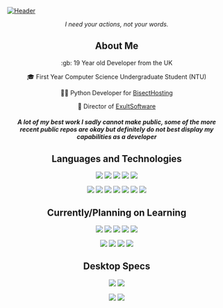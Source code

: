 [![Header](https://github.com/ExHiraku/ExHiraku/blob/b871255ed89f971a5458e7a6155c7d710ba844c9/CurvedBanner.png "Header")](https://andeh.uk)

<p align="center"><i>I need your actions, not your words.</i></p>

<h2 align="center"> About Me </h2>

<p align="center"> :gb: 19 Year old Developer from the UK </p>
<p align="center"> 🎓 First Year Computer Science Undergraduate Student (NTU) </p>
<p align="center">👨‍💻 Python Developer for <a href="https://bisecthosting.com/Exult" target="_blank">BisectHosting</a> </p>
<p align="center"> 🤝 Director of <a href="https://exultsoftware.com" target="_blank">ExultSoftware</a> </p>

<h4 align="center"><i> A lot of my best work I sadly cannot make public, some of the more recent public repos are okay but definitely do not best display my capabilities as a developer </i></h4>

<h2 align="center"> Languages and Technologies </h2>

<p align="center">
<img src="https://img.shields.io/badge/-Python-red?color=1c1c1f">
<img src="https://img.shields.io/badge/-Java-red?color=1c1c1f">
<img src="https://img.shields.io/badge/-HTML-red?color=1c1c1f">
<img src="https://img.shields.io/badge/-CSS-red?color=1c1c1f">
<img src="https://img.shields.io/badge/-SQL-red?color=1c1c1f">
</p>

<p align="center">
<img src="https://img.shields.io/badge/-VSCode-red?color=da5657">
<img src="https://img.shields.io/badge/-IntelliJ IDEA-red?color=da5657">
<img src="https://img.shields.io/badge/-Git-red?color=da5657">
<img src="https://img.shields.io/badge/-PostgreSQL-red?color=da5657">
<img src="https://img.shields.io/badge/-MySQL-red?color=da5657">
<img src="https://img.shields.io/badge/-Ubuntu-red?color=da5657">
<img src="https://img.shields.io/badge/-NGINX-red?color=da5657">
</p>

<h2 align="center"> Currently/Planning on Learning </h2>

<p align="center">
<img src="https://img.shields.io/badge/-JavaScript-red?color=1c1c1f">
<img src="https://img.shields.io/badge/-C++-red?color=1c1c1f">
<img src="https://img.shields.io/badge/-Go-red?color=1c1c1f">
<img src="https://img.shields.io/badge/-Rust-red?color=1c1c1f">
<img src="https://img.shields.io/badge/-PHP-red?color=1c1c1f">
</p>

<p align="center">
<img src="https://img.shields.io/badge/-AJAX-red?color=da5657">
<img src="https://img.shields.io/badge/-Docker-red?color=da5657">
<img src="https://img.shields.io/badge/-React or Vue-red?color=da5657">
<img src="https://img.shields.io/badge/-Figma-red?color=da5657">
</p>

<h2 align="center"> Desktop Specs </h2>

<p align="center">
<img src="https://img.shields.io/badge/CPU-AMD Ryzen 5 5600X-red?color=da5657&labelColor=1c1c1f">
<img src="https://img.shields.io/badge/Motherboard-Gigabyte B550 Aorus Elite AX V2-red?color=da5657&labelColor=1c1c1f">
</p>

<p align="center">
<img src="https://img.shields.io/badge/RAM-16GB 3200MHz-red?color=da5657&labelColor=1c1c1f">
<img src="https://img.shields.io/badge/GPU-AMD Radeon 6600XT 8GB-red?color=da5657&labelColor=1c1c1f">
</p>

<!--<h2 align="center"> GitHub Stats </h2>


<p align="center">
<img src="https://github-readme-stats.vercel.app/api?username=ExHiraku&show_icons=true&count_private=true&bg_color=1c1c1f&title_color=da5657&text_color=da5657&icon_color=da5657&border_color=da5657">
<img src="https://github-readme-stats.vercel.app/api/top-langs/?username=ExHiraku&layout=compact&bg_color=1c1c1f&title_color=da5657&text_color=da5657&icon_color=da5657&border_color=da5657")>
</p>-->
